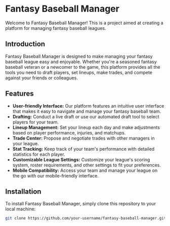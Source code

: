 # Fantasy Baseball Manager

Welcome to Fantasy Baseball Manager! This is a project aimed at creating a platform for managing fantasy baseball leagues.

## Introduction

Fantasy Baseball Manager is designed to make managing your fantasy baseball league easy and enjoyable. Whether you're a seasoned fantasy baseball veteran or a newcomer to the game, this platform provides all the tools you need to draft players, set lineups, make trades, and compete against your friends or colleagues.

## Features

- **User-friendly Interface:** Our platform features an intuitive user interface that makes it easy to navigate and manage your fantasy baseball team.
- **Drafting:** Conduct a live draft or use our automated draft tool to select players for your team.
- **Lineup Management:** Set your lineup each day and make adjustments based on player performance, injuries, and matchups.
- **Trade Center:** Propose and negotiate trades with other managers in your league.
- **Stat Tracking:** Keep track of your team's performance with detailed statistics for each player.
- **Customizable League Settings:** Customize your league's scoring system, roster requirements, and other settings to fit your preferences.
- **Mobile Compatibility:** Access your team and manage your league on the go with our mobile-friendly interface.

## Installation

To install Fantasy Baseball Manager, simply clone this repository to your local machine:

```bash
git clone https://github.com/your-username/fantasy-baseball-manager.git
